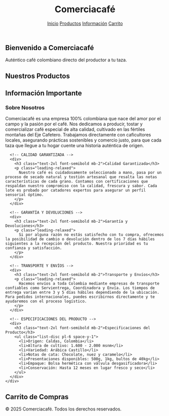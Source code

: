 <!DOCTYPE html>
<html lang="es">
<head>
  <meta charset="UTF-8" />
  <meta name="viewport" content="width=device-width, initial-scale=1.0"/>
  <title>Comerciacafé - Tienda de Café Colombiano</title>
  <script src="https://cdn.tailwindcss.com"></script>
</head>
<body class="bg-gray-50 text-gray-800 font-sans">

  <!-- NAVBAR -->
  <header class="bg-[#5C4033] p-4 text-white flex justify-between items-center shadow-md">
    <h1 class="text-2xl font-bold">Comerciacafé</h1>
    <nav class="space-x-4 text-sm md:text-base">
      <a href="#inicio" class="hover:underline">Inicio</a>
      <a href="#productos" class="hover:underline">Productos</a>
      <a href="#informacion" class="hover:underline">Información</a>
      <a href="#carrito" class="hover:underline">Carrito</a>
    </nav>
  </header>

  <!-- INICIO -->
  <section id="inicio" class="bg-cover bg-center h-[60vh] flex items-center justify-center text-center text-white" style="background-image: url('https://images.unsplash.com/photo-1509042239860-f550ce710b93?auto=format&fit=crop&w=1470&q=80');">
    <div class="bg-black bg-opacity-50 p-6 rounded-lg">
      <h2 class="text-4xl font-bold mb-4">Bienvenido a Comerciacafé</h2>
      <p class="text-xl">Auténtico café colombiano directo del productor a tu taza.</p>
    </div>
  </section>

  <!-- PRODUCTOS -->
  <section id="productos" class="p-10 bg-white border-t border-gray-300">
    <h2 class="text-3xl font-bold text-center mb-8 text-[#5C4033]">Nuestros Productos</h2>
    <div class="grid grid-cols-1 md:grid-cols-3 gap-6">
      <!-- Producto 1 -->
      <!-- Producto 2 -->
      <!-- Producto 3 -->
    </div>
  </section>

  <!-- INFORMACIÓN DETALLADA -->
  <section id="informacion" class="bg-gray-100 p-10 border-t border-gray-300">
    <h2 class="text-3xl font-bold text-center mb-6 text-[#5C4033]">Información Importante</h2>
    <div class="max-w-4xl mx-auto text-gray-700 space-y-10">
      <!-- SOBRE NOSOTROS -->
      <div>
        <h3 class="text-2xl font-semibold mb-2">Sobre Nosotros</h3>
        <p class="leading-relaxed">
          Comerciacafé es una empresa 100% colombiana que nace del amor por el campo y la pasión por el café. Nos dedicamos a producir, tostar y comercializar café especial de alta calidad, cultivado en las fértiles montañas del Eje Cafetero. Trabajamos directamente con caficultores locales, asegurando prácticas sostenibles y comercio justo, para que cada taza que llegue a tu hogar cuente una historia auténtica de origen.
        </p>
      </div>

      <!-- CALIDAD GARANTIZADA -->
      <div>
        <h3 class="text-2xl font-semibold mb-2">Calidad Garantizada</h3>
        <p class="leading-relaxed">
          Nuestro café es cuidadosamente seleccionado a mano, pasa por un proceso de secado natural y tostión artesanal que resalta las notas características de cada grano. Contamos con certificaciones que respaldan nuestro compromiso con la calidad, frescura y sabor. Cada lote es probado por catadores expertos para asegurar un perfil sensorial óptimo.
        </p>
      </div>

      <!-- GARANTÍA Y DEVOLUCIONES -->
      <div>
        <h3 class="text-2xl font-semibold mb-2">Garantía y Devoluciones</h3>
        <p class="leading-relaxed">
          Si por alguna razón no estás satisfecho con tu compra, ofrecemos la posibilidad de cambio o devolución dentro de los 7 días hábiles siguientes a la recepción del producto. Nuestra prioridad es tu confianza y satisfacción.
        </p>
      </div>

      <!-- TRANSPORTE Y ENVÍOS -->
      <div>
        <h3 class="text-2xl font-semibold mb-2">Transporte y Envíos</h3>
        <p class="leading-relaxed">
          Hacemos envíos a toda Colombia mediante empresas de transporte confiables como Servientrega, Coordinadora y Envía. Los tiempos de entrega varían entre 3 y 5 días hábiles dependiendo de la ubicación. Para pedidos internacionales, puedes escribirnos directamente y te ayudaremos con el proceso logístico.
        </p>
      </div>

      <!-- ESPECIFICACIONES DEL PRODUCTO -->
      <div>
        <h3 class="text-2xl font-semibold mb-2">Especificaciones del Producto</h3>
        <ul class="list-disc pl-6 space-y-1">
          <li>Origen: Caldas, Colombia</li>
          <li>Altura de cultivo: 1.600 - 2.000 msnm</li>
          <li>Variedad: Arábica Castillo</li>
          <li>Notas de cata: Chocolate, nuez y caramelo</li>
          <li>Presentaciones disponibles: 500g, 1kg, bultos de 40kg</li>
          <li>Empaque: Bolsa hermética con válvula desgasificadora</li>
          <li>Conservación: Hasta 12 meses en lugar fresco y seco</li>
        </ul>
      </div>
    </div>
  </section>

  <!-- CARRITO -->
  <section id="carrito" class="p-10 bg-white border-t border-gray-300">
    <h2 class="text-3xl font-bold text-center mb-6 text-[#5C4033]">Carrito de Compras</h2>
    <!-- CONTENIDO DINÁMICO DEL CARRITO SE INSERTA AQUÍ -->
  </section>

  <!-- FOOTER -->
  <footer class="bg-[#5C4033] text-white text-center p-4 mt-10">
    &copy; 2025 Comerciacafé. Todos los derechos reservados.
  </footer>

  <!-- SCRIPTS -->
  <script>
    // Código del carrito e intercambio de monedas
  </script>

</body>
</html>
